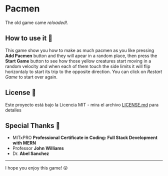 # Pacmen
The old game came *reloaded!*. 

## How to use it :rocket:
This game show you how to make as much pacmen as you like pressing **Add Pacmen** button and they will apear in a random place, then press the **Start Game** button to see how those yellow creatures start moving in a random velocity and when each of them touch the side limits it will flip horizontaly to start its trip to the opposite direction.
You can click on *Restart Game* to start over again.

## License :page_facing_up:

Este proyecto está bajo la Licencia MIT - mira el archivo [LICENSE.md](LICENSE) para detalles

## Special Thanks :gift:
* MITxPRO  **Professional Certificate in Coding: Full Stack Development with MERN**
* Professor **John Williams** 
* Dr. **Abel Sanchez**

---
I hope you enjoy this game! :stuck_out_tongue_winking_eye:

